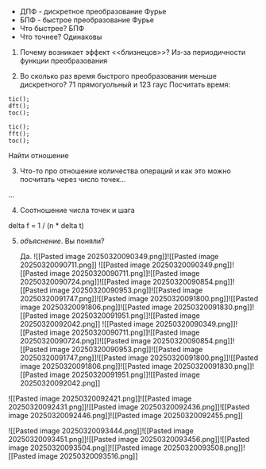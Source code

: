 - ДПФ - дискретное преобразование Фурье
- БПФ - быстрое преобразование Фурье
- Что быстрее? БПФ
- Что точнее? Одинаковы
1. Почему возникает эффект <<близнецов>>?
Из-за периодичности функции преобразования

2. Во сколько раз время быстрого преобразования меньше дискретного?
71 прямогуольный и 123 гаус 
Посчитать время:

```
tic();
dft();
toc();

tic();
fft();
toc();
```

Найти отношение

3. Что-то про отношение количества операций и как это можно посчитать через число точек...

...

4. Соотношение числа точек и шага

delta f = 1 / (n * delta t)

5. _объяснение_. Вы поняли?

	Да.
![[Pasted image 20250320090349.png]]![[Pasted image 20250320090711.png]]
![[Pasted image 20250320090349.png]]![[Pasted image 20250320090711.png]]![[Pasted image 20250320090724.png]]![[Pasted image 20250320090854.png]]![[Pasted image 20250320090953.png]]![[Pasted image 20250320091747.png]]![[Pasted image 20250320091800.png]]![[Pasted image 20250320091806.png]]![[Pasted image 20250320091830.png]]![[Pasted image 20250320091951.png]]![[Pasted image 20250320092042.png]]
![[Pasted image 20250320090349.png]]![[Pasted image 20250320090711.png]]![[Pasted image 20250320090724.png]]![[Pasted image 20250320090854.png]]![[Pasted image 20250320090953.png]]![[Pasted image 20250320091747.png]]![[Pasted image 20250320091800.png]]![[Pasted image 20250320091806.png]]![[Pasted image 20250320091830.png]]![[Pasted image 20250320091951.png]]![[Pasted image 20250320092042.png]]

![[Pasted image 20250320092421.png]]![[Pasted image 20250320092431.png]]![[Pasted image 20250320092436.png]]![[Pasted image 20250320092446.png]]![[Pasted image 20250320092455.png]]


![[Pasted image 20250320093444.png]]![[Pasted image 20250320093451.png]]![[Pasted image 20250320093456.png]]![[Pasted image 20250320093504.png]]![[Pasted image 20250320093508.png]]![[Pasted image 20250320093516.png]]